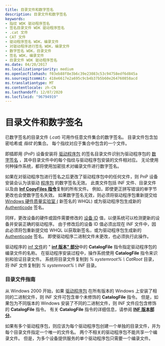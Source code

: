 ```yaml
---
title: 目录文件和数字签名
description: 目录文件和数字签名
keywords:
- 指纹 WDK 驱动程序签名
- 签名目录文件 WDK 驱动程序签名
- .cat 文件
- CAT 文件
- 驱动程序签名 WDK，编录文件
- 对驱动程序进行签名 WDK，编录文件
- 数字签名 WDK，目录文件
- 签名 WDK，编录文件
- 目录文件 WDK 驱动程序签名
ms.date: 04/20/2017
ms.localizationpriority: medium
ms.openlocfilehash: f03eb88f8e3b6c39e23083c53c94758edf6d845a
ms.sourcegitcommit: 418e6617e2a695c9cb4b37b5b60e264760858acd
ms.translationtype: MT
ms.contentlocale: zh-CN
ms.lasthandoff: 12/07/2020
ms.locfileid: "96794919"
---
```

# <a name="catalog-files-and-digital-signatures"></a>目录文件和数字签名


已数字签名的目录文件 (*.cat*) 可用作任意文件集合的数字签名。 目录文件包含加密哈希或 *指纹* 的集合。 每个指纹对应于集合中包含的一个文件。

即插即用 (PnP) 设备安装将 [驱动程序包](driver-packages.md) 的签名目录文件识别为驱动程序包的 [数字签名](digital-signatures.md) ，其中目录文件中的每个指纹与驱动程序包安装的文件相对应。 无论使用何种操作系统，都将使用加密技术对编录文件进行数字签名。

如果在对驱动程序包进行签名之后更改了驱动程序包中的任何文件，则 PnP 设备安装会认为该驱动 [程序包](driver-packages.md) 的数字签名无效。 此类文件包括 INF 文件、目录文件以及由 [**Inf CopyFiles 指令**](inf-copyfiles-directive.md)复制的所有文件。 例如，即使更正拼写错误的单字节更改也会使数字签名失效。 如果数字签名无效，则必须将驱动程序包重新提交给 [Windows 硬件质量实验室 (](/previous-versions/windows/hardware/hck/jj124227(v=vs.85)) 新签名的 WHQL) 或为驱动程序包生成新的 [Authenticode](authenticode.md) 签名。

同样，更改设备的硬件或固件需要修改的 [设备 ID](device-ids.md) 值，以便系统可以检测更新的设备并安装正确的驱动程序。 由于修改后的设备 ID 值必须出现在 INF 文件中，因此必须将包重新提交给 WHQL 以获取新签名，或为驱动程序包生成新的 [Authenticode](authenticode.md) 签名。 即使驱动程序二进制文件未更改，也必须执行此操作。

驱动程序的 [inf 文件](overview-of-inf-files.md)的 " [**inf 版本" 部分**](inf-version-section.md)中的 **CatalogFile** 指令指定驱动程序包的编录文件的名称。 在驱动程序安装过程中，操作系统使用 **CatalogFile** 指令来识别和验证目录文件。 系统将目录文件复制到 *% systemroot% \\ CatRoot* 目录，将 INF 文件复制到 *% systemroot% \\ INF* 目录。

### <a name="guidelines-for-catalog-files"></a>目录文件指南

从 Windows 2000 开始，如果 [驱动程序包](driver-packages.md) 在所有版本的 Windows 上安装了相同的二进制文件，则 INF 文件可包含单个未修饰的 **CatalogFile** 指令。 但是，如果包为不同版本的 Windows 安装了不同的二进制文件，则 INF 文件应包含修饰的 **CatalogFile** 指令。 有关 **CatalogFile** 指令的详细信息，请参阅 [**INF 版本部分**](inf-version-section.md)。

如果有多个驱动程序包，则应该为每个驱动程序包创建一个单独的目录文件，并为每个目录文件指定一个唯一的文件名。 两个不相关的驱动程序包不能共享一个编录文件。 但是，为多个设备提供服务的单个驱动程序包只需要一个编录文件。

 

